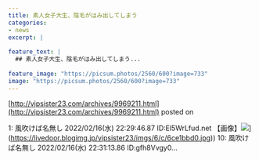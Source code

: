 ```yaml
---
title: 素人女子大生、陰毛がはみ出してしまう
categories:
- news
excerpt: |
  
feature_text: |
  ## 素人女子大生、陰毛がはみ出してしまう...
  
feature_image: "https://picsum.photos/2560/600?image=733"
image: "https://picsum.photos/2560/600?image=733"
---
```


[http://vipsister23.com/archives/9969211.html](http://vipsister23.com/archives/9969211.html)
posted on 

<!--more-->

1: 風吹けば名無し 2022/02/16(水) 22:29:46.87 ID:El5WrLfud.net 【画像】![](https://livedoor.blogimg.jp/vipsister23/imgs/d/3/d345e036.jpg[https://livedoor.blogimg.jp/vipsister23/imgs/6/c/6ce1bbd0.jpg)](https://livedoor.blogimg.jp/vipsister23/imgs/6/c/6ce1bbd0.jpg)) 10: 風吹けば名無し 2022/02/16(水) 22:31:13.86 ID:gfh8Vvgy0...
